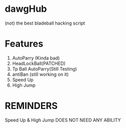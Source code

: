 # dawgHub
(not) the best bladeball hacking script
# Features
1) AutoParry (Kinda bad)
2) HeadLockBall(PATCHED)
3) Tp Ball AutoParry(Still Testing)
4) antiBan (still working on it)
5) Speed Up
6) High Jump
# REMINDERS
Speed Up & High Jump DOES NOT NEED ANY ABILITY

